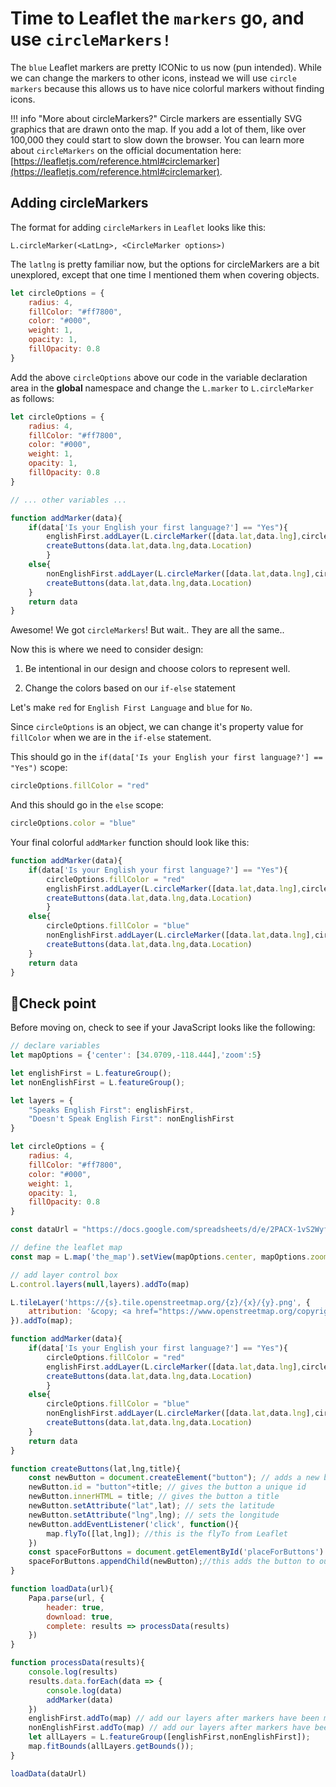 # Time to Leaflet the `markers` go, and use `circleMarkers!`

The `blue` Leaflet markers are pretty ICONic to us now (pun intended). While we can change the markers to other icons, instead we will use `circle markers` because this allows us to have nice colorful markers without finding icons.

!!! info "More about circleMarkers?"
    Circle markers are essentially SVG graphics that are drawn onto the map. If you add a lot of them, like over 100,000 they could start to slow down the browser. You can learn more about `circleMarkers` on the official documentation here: [https://leafletjs.com/reference.html#circlemarker](https://leafletjs.com/reference.html#circlemarker).


## Adding circleMarkers

The format for adding `circleMarkers` in `Leaflet` looks like this:

`L.circleMarker(<LatLng>, <CircleMarker options>)`

The `latlng` is pretty familiar now, but the options for circleMarkers are a bit unexplored, except that one time I mentioned them when covering objects.

```javascript
let circleOptions = {
    radius: 4,
    fillColor: "#ff7800",
    color: "#000",
    weight: 1,
    opacity: 1,
    fillOpacity: 0.8
}
```

Add the above `circleOptions` above our code in the variable declaration area in the **global** namespace and change the `L.marker` to `L.circleMarker` as follows:

```javascript hl_lines="14 18"
let circleOptions = {
    radius: 4,
    fillColor: "#ff7800",
    color: "#000",
    weight: 1,
    opacity: 1,
    fillOpacity: 0.8
}

// ... other variables ...

function addMarker(data){
    if(data['Is your English your first language?'] == "Yes"){
        englishFirst.addLayer(L.circleMarker([data.lat,data.lng],circleOptions).bindPopup(`<h2>English First Language</h2>`))
        createButtons(data.lat,data.lng,data.Location)
        }
    else{
        nonEnglishFirst.addLayer(L.circleMarker([data.lat,data.lng],circleOptions).bindPopup(`<h2>Non-English First Language</h2>`))
        createButtons(data.lat,data.lng,data.Location)
    }
    return data
}
```

Awesome! We got `circleMarkers`! But wait.. They are all the same..

Now this is where we need to consider design:

1. Be intentional in our design and choose colors to represent well.

2. Change the colors based on our `if-else` statement

Let's make `red` for `English First Language` and `blue` for `No`.

Since `circleOptions` is an object, we can change it's property value for `fillColor` when we are in the `if-else` statement.

This should go in the `if(data['Is your English your first language?'] == "Yes")` scope:

```js
circleOptions.fillColor = "red"
```

And this should go in the `else` scope:
```js
circleOptions.color = "blue"
```

Your final colorful `addMarker` function should look like this:

```js hl_lines="3 4 8 9"
function addMarker(data){
    if(data['Is your English your first language?'] == "Yes"){
        circleOptions.fillColor = "red"
        englishFirst.addLayer(L.circleMarker([data.lat,data.lng],circleOptions).bindPopup(`<h2>English First Language</h2>`))
        createButtons(data.lat,data.lng,data.Location)
        }
    else{
        circleOptions.fillColor = "blue"
        nonEnglishFirst.addLayer(L.circleMarker([data.lat,data.lng],circleOptions).bindPopup(`<h2>Non-English First Language</h2>`))
        createButtons(data.lat,data.lng,data.Location)
    }
    return data
}
```

## 🏁Check point

Before moving on, check to see if your JavaScript looks like the following:

```js title="js/init.js" linenums="1" hl_lines="12-19 35 36 40 41"
// declare variables
let mapOptions = {'center': [34.0709,-118.444],'zoom':5}

let englishFirst = L.featureGroup();
let nonEnglishFirst = L.featureGroup();

let layers = {
	"Speaks English First": englishFirst,
	"Doesn't Speak English First": nonEnglishFirst
}

let circleOptions = {
    radius: 4,
    fillColor: "#ff7800",
    color: "#000",
    weight: 1,
    opacity: 1,
    fillOpacity: 0.8
}

const dataUrl = "https://docs.google.com/spreadsheets/d/e/2PACX-1vS2WyfKTyZJ-_ja3GGrxoAXwranavyDGXYsxeFUO4nvHpCJrkKhChymXQqUEyhdGLnz9VN6BJv5tOjp/pub?gid=1560504149&single=true&output=csv"

// define the leaflet map
const map = L.map('the_map').setView(mapOptions.center, mapOptions.zoom);

// add layer control box
L.control.layers(null,layers).addTo(map)

L.tileLayer('https://{s}.tile.openstreetmap.org/{z}/{x}/{y}.png', {
    attribution: '&copy; <a href="https://www.openstreetmap.org/copyright">OpenStreetMap</a> contributors'
}).addTo(map);

function addMarker(data){
    if(data['Is your English your first language?'] == "Yes"){
        circleOptions.fillColor = "red"
        englishFirst.addLayer(L.circleMarker([data.lat,data.lng],circleOptions).bindPopup(`<h2>English First Language</h2>`))
        createButtons(data.lat,data.lng,data.Location)
        }
    else{
        circleOptions.fillColor = "blue"
        nonEnglishFirst.addLayer(L.circleMarker([data.lat,data.lng],circleOptions).bindPopup(`<h2>Non-English First Language</h2>`))
        createButtons(data.lat,data.lng,data.Location)
    }
    return data
}

function createButtons(lat,lng,title){
    const newButton = document.createElement("button"); // adds a new button
    newButton.id = "button"+title; // gives the button a unique id
    newButton.innerHTML = title; // gives the button a title
    newButton.setAttribute("lat",lat); // sets the latitude 
    newButton.setAttribute("lng",lng); // sets the longitude 
    newButton.addEventListener('click', function(){
        map.flyTo([lat,lng]); //this is the flyTo from Leaflet
    })
    const spaceForButtons = document.getElementById('placeForButtons')
    spaceForButtons.appendChild(newButton);//this adds the button to our page.
}

function loadData(url){
    Papa.parse(url, {
        header: true,
        download: true,
        complete: results => processData(results)
    })
}

function processData(results){
    console.log(results)
    results.data.forEach(data => {
        console.log(data)
        addMarker(data)
    })
    englishFirst.addTo(map) // add our layers after markers have been made
    nonEnglishFirst.addTo(map) // add our layers after markers have been made  
    let allLayers = L.featureGroup([englishFirst,nonEnglishFirst]);
    map.fitBounds(allLayers.getBounds());
}

loadData(dataUrl)
```